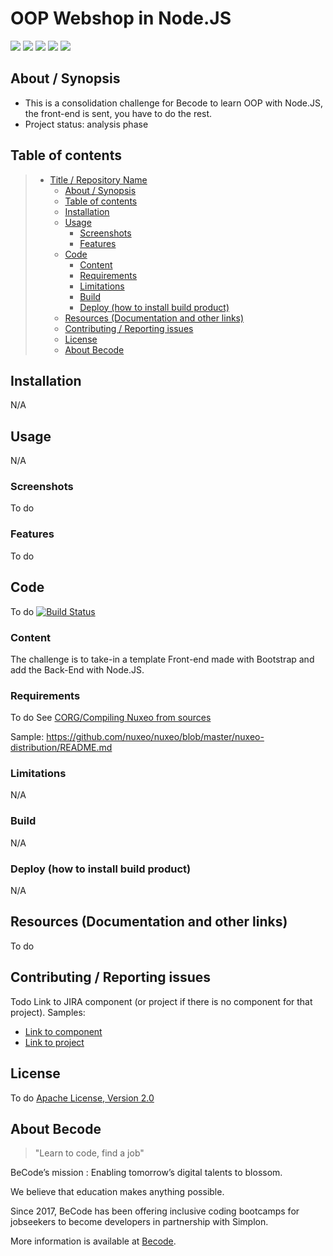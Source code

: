 # OOP Webshop in Node.JS
![](https://img.shields.io/badge/Company-Becode-blue)
![](https://img.shields.io/badge/Front.end-Done-green)
![](https://img.shields.io/badge/Node.JS-WIP-yellow)
![](https://img.shields.io/badge/Project-Analysing-yellow)
![](https://img.shields.io/badge/MVC-Queued-red)

## About / Synopsis

* This is a consolidation challenge for Becode to learn OOP with Node.JS, the front-end is sent, you have to do the rest.
* Project status: analysis phase

## Table of contents

> * [Title / Repository Name](#OOP-Webshop-in-Node.JS)
>   * [About / Synopsis](#about--synopsis)
>   * [Table of contents](#table-of-contents)
>   * [Installation](#installation)
>   * [Usage](#usage)
>     * [Screenshots](#screenshots)
>     * [Features](#features)
>   * [Code](#code)
>     * [Content](#content)
>     * [Requirements](#requirements)
>     * [Limitations](#limitations)
>     * [Build](#build)
>     * [Deploy (how to install build product)](#deploy-how-to-install-build-product)
>   * [Resources (Documentation and other links)](#resources-documentation-and-other-links)
>   * [Contributing / Reporting issues](#contributing--reporting-issues)
>   * [License](#license)
>   * [About Becode](#about-Becode)

## Installation

N/A

## Usage

N/A

### Screenshots

To do

### Features

To do

## Code

To do
[![Build Status](https://qa.nuxeo.org/jenkins/buildStatus/icon?job=/nuxeo/addons_nuxeo-sample-project-master)](https://qa.nuxeo.org/jenkins/job/nuxeo/job/addons_nuxeo-sample-project-master/)

### Content

The challenge is to take-in a template Front-end made with Bootstrap and add the Back-End with Node.JS.

### Requirements

To do
See [CORG/Compiling Nuxeo from sources](http://doc.nuxeo.com/x/xION)

Sample: <https://github.com/nuxeo/nuxeo/blob/master/nuxeo-distribution/README.md>

### Limitations

N/A

### Build

N/A

### Deploy (how to install build product)

N/A

## Resources (Documentation and other links)

To do

## Contributing / Reporting issues

Todo
Link to JIRA component (or project if there is no component for that project). Samples:

* [Link to component](https://jira.nuxeo.com/issues/?jql=project%20%3D%20NXP%20AND%20component%20%3D%20Elasticsearch%20AND%20Status%20!%3D%20%22Resolved%22%20ORDER%20BY%20updated%20DESC%2C%20priority%20DESC%2C%20created%20ASC)
* [Link to project](https://jira.nuxeo.com/secure/CreateIssue!default.jspa?project=NXP)

## License

To do
[Apache License, Version 2.0](http://www.apache.org/licenses/LICENSE-2.0.html)

## About Becode

>"Learn to code, find a job"

BeCode’s mission : Enabling tomorrow’s digital talents to blossom.

We believe that education makes anything possible.

Since 2017, BeCode has been offering inclusive coding bootcamps for jobseekers to become developers in partnership with Simplon.

More information is available at [Becode](https://becode.org/).